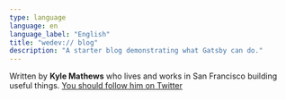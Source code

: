 ```yaml
---
type: language
language: en
language_label: "English"
title: "wedev:// blog"
description: "A starter blog demonstrating what Gatsby can do."
---
```


Written by **Kyle Mathews** who lives and works in San
Francisco building useful things.
[You should follow him on Twitter](https://twitter.com/kylemathews)